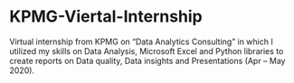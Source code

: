 # KPMG-Viertal-Internship
 Virtual internship from KPMG on “Data Analytics Consulting” in which I utilized my skills on Data Analysis, Microsoft Excel and Python libraries to create reports on Data quality, Data insights and Presentations (Apr – May 2020).
